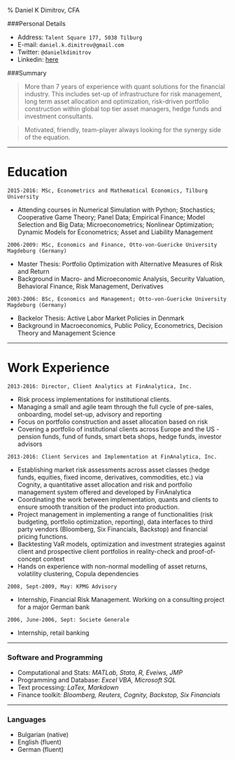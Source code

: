 % Daniel K Dimitrov, CFA

###Personal Details
+ Address: `Talent Square 177, 5038 Tilburg`                 
+ E-mail: `daniel.k.dimitrov@gmail.com`
+ Twitter: `@danielkdimitrov`
+ Linkedin: [here][]

[here]: https://bg.linkedin.com/in/daniel-dimitrov-cfa-00125a26

###Summary
> More than 7 years of experience with quant solutions for the financial industry. 
This includes set-up of  infrastructure for risk management, long term asset allocation and 
optimization, risk-driven portfolio  construction within global top tier asset managers, 
hedge funds and investment consultants.

> Motivated, friendly, team-player always looking for the synergy side of the equation.

----------

Education
===============

`2015-2016: MSc, Econometrics and Mathematical Economics, Tilburg University`

+ Attending courses in Numerical Simulation with Python; Stochastics; Cooperative Game Theory; Panel Data; Empirical Finance; Model Selection and Big Data; Microeconometrics; Nonlinear Optimization; Dynamic Models for Econometrics; Asset and Liability Management

`2006-2009: MSc, Economics and Finance, Otto-von-Guericke University Magdeburg (Germany)`
    
+ Master Thesis: Portfolio Optimization with Alternative Measures of Risk and Return
+ Background in Macro- and Microeconomic Analysis, Security Valuation, Behavioral Finance, Risk Management, Derivatives
    
`2003-2006: BSc, Economics and Management; Otto-von-Guericke University Magdeburg (Germany)`
    
+ Backelor Thesis: Active Labor Market Policies in Denmark
+ Background in Macroeconomics, Public Policy, Econometrics, Decision Theory and Management Science

----------

Work Experience
================
`2013-2016: Director, Client Analytics at FinAnalytica, Inc.`

* Risk process implementations for institutional clients. 
* Managing a small and agile team through the full cycle of pre-sales, onboarding, model set-up, advisory and reporting
* Focus on portfolio construction and asset allocation based on risk
* Covering a portfolio of institutional clients across Europe and the US - 
pension funds, fund of funds, smart beta shops, hedge funds, investor advisors

`2013-2016: Client Services and Implementation at FinAnalytica, Inc.`

* Establishing market risk assessments across asset classes (hedge funds, equities, 
fixed income, derivatives, commodities, etc.) via Cognity, a quantitative  asset allocation and risk and portfolio management system offered and developed by FinAnalytica
* Coordinating the work between implementation, quants and clients to ensure smooth 
transition of the product into production.
* Project management in implementing a range of functionalities (risk budgeting, 
portfolio optimization, reporting), data interfaces to third party vendors (Bloomberg, 
Six Financials, Backstop) and financial pricing functions. 
* Backtesting VaR models, optimization and investment strategies against client and 
prospective client portfolios in reality-check and proof-of-concept context
* Hands on experience with non-normal modelling of asset returns, volatility clustering, 
Copula dependencies

`2008, Sept-2009, May: KPMG Advisory`

* Internship, Financial Risk Management. Working on a consulting project for a major German bank

`2006, June-2006, Sept: Societe Generale`

* Internship, retail banking 

----------

### Software and Programming
+ Computational and Stats: *MATLab, Stata, R, Eveiws, JMP*
+ Programming and Database: *Excel VBA, Microsoft SQL*
+ Text processing: *LaTex, Markdown*
+ Finance toolkit: *Bloomberg, Reuters, Cognity, Backstop, Six Financials*

----------

### Languages
+ Bulgarian (native)
+ English (fluent)
+ German (fluent)

